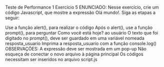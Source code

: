 Teste de Performance 1
Exercício 5
ENUNCIADO:
Nesse exercício, crie um código Javascript, que mostre a expressão Olá mundo!. Siga as etapas a seguir:

Use a função alert(), para realizar o código
Após o alert(), use a função prompt(), para perguntar Como você está hoje? ao usuário
O texto que foi digitado no prompt(), deve ser guardado em uma variável nomeada resposta_usuario
Imprima a resposta_usuario com a função console.log()
OBSERVAÇÕES:
A expressão deve ser mostrada em um pop-up
Não esqueça de conectar o novo arquivo à página principal
Os códigos necessitam ser inseridos no arquivo script.js
